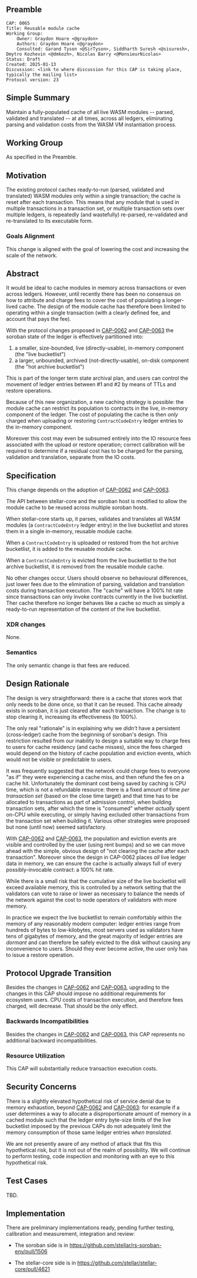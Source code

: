## Preamble

```
CAP: 0065
Title: Reusable module cache
Working Group:
    Owner: Graydon Hoare <@graydon>
    Authors: Graydon Hoare <@graydon>
    Consulted: Garand Tyson <@SirTyson>, Siddharth Suresh <@sisuresh>, Dmytro Kozhevin <@dmkozh>, Nicolas Barry <@MonsieurNicolas>
Status: Draft
Created: 2025-01-13
Discussion: <link to where discussion for this CAP is taking place, typically the mailing list>
Protocol version: 23
```

## Simple Summary
Maintain a fully-populated cache of all live WASM modules -- parsed, validated and translated -- at all times, across all ledgers, eliminating parsing and validation costs from the WASM VM instantiation process.

## Working Group

As specified in the Preamble.

## Motivation
The existing protocol caches ready-to-run (parsed, validated and translated) WASM modules only within a single transaction; the cache is reset after each transaction. This means that any module that is used in multiple transactions in a transaction set, or multiple transaction sets over multiple ledgers, is repeatedly (and wastefully) re-parsed, re-validated and re-translated to its executable form.

### Goals Alignment

This change is aligned with the goal of lowering the cost and increasing the scale of the network.

## Abstract
It would be ideal to cache modules in memory across transactions or even across ledgers. However, until recently there has been no consensus on how to attribute and charge fees to cover the cost of populating a longer-lived cache. The design of the module cache has therefore been limited to operating within a single transaction (with a clearly defined fee, and account that pays the fee).

With the protocol changes proposed in [CAP-0062](./cap-0062.md) and [CAP-0063](./cap-0063.md) the soroban state of the ledger is effectively partitioned into:

  1. a smaller, size-bounded, live (directly-usable), in-memory component (the "live bucketlist")
  2. a larger, unbounded, archived (not-directly-usable), on-disk component (the "hot archive bucketlist")

This is part of the longer term state archival plan, and users can control the movement of ledger entries between #1 and #2 by means of TTLs and restore operations.

Because of this new organization, a new caching strategy is possible: the module cache can restrict its population to contracts in the live, in-memory component of the ledger. The cost of populating the cache is then _only_ charged when uploading or restoring `ContractCodeEntry` ledger entries to the in-memory component.

Moreover this cost may even be subsumed entirely into the IO resource fees associated with the upload or restore operation; correct calibration will be required to determine if a residual cost has to be charged for the parsing, validation and translation, separate from the IO costs.

## Specification
This change depends on the adoption of [CAP-0062](./cap-0062.md) and [CAP-0063](./cap-0063.md).

The API between stellar-core and the soroban host is modified to allow the module cache to be reused across multiple soroban hosts.

When stellar-core starts up, it parses, validates and translates all WASM modules (a `ContractCodeEntry` ledger entry) in the live bucketlist and stores them in a single in-memory, reusable module cache.

When a `ContractCodeEntry` is uploaded or restored from the hot archive bucketlist, it is added to the reusable module cache.

When a `ContractCodeEntry` is evicted from the live bucketlist to the hot archive bucketlist, it is removed from the reusable module cache.

No other changes occur. Users should observe no behavioural differences, just lower fees due to the elimination of parsing, validation and translation costs during transaction execution. The "cache" will have a 100% hit rate since transactions can only invoke contracts currently in the live bucketlist. Ther cache therefore no longer behaves like a cache so much as simply a ready-to-run representation of the content of the live bucketlist.

### XDR changes
None.

### Semantics
The only semantic change is that fees are reduced. 

## Design Rationale
The design is very straightforward: there is a cache that stores work that only needs to be done once, so that it can be reused. This cache already exists in soroban, it is just cleared after each transaction. The change is to stop clearing it, increasing its effectiveness (to 100%).

The only real "rationale" is in explaining why we _didn't_ have a persistent (cross-ledger) cache from the beginning of soroban's design. This restriction resulted from our inability to design a suitable way to charge fees to users for cache residency (and cache misses), since the fees charged would depend on the history of cache population and eviction events, which would not be visible or predictable to users.

It was frequently suggested that the network could charge fees to everyone "as if" they were experiencing a cache miss, and then refund the fee on a cache hit. Unfortunately the dominant cost being saved by caching is CPU time, which is not a refundable resource: there is a fixed amount of time _per transaction set_ (based on the close time target) and that time has to be allocated to transactions as part of admission control, when building transaction sets, after which the time is "consumed" whether _actually_ spent on-CPU while executing, or simply having excluded other transactions from the transaction set when building it. Various other strategies were proposed but none (until now) seemed satisfactory.

With [CAP-0062](./cap-0062.md) and [CAP-0063](./cap-0063.md), the population and eviction events are visible and controlled by the user (using rent bumps) and so we can move ahead with the simple, obvious design of "not clearing the cache after each transaction". Moreover since the design in CAP-0062 places _all_ live ledger data in memory, we can ensure the cache is actually always full of every possibly-invocable contract: a 100% hit rate.

While there is a small risk that the cumulative size of the live bucketlist will exceed available memory, this is controlled by a network setting that the validators can vote to raise or lower as necessary to balance the needs of the network against the cost to node operators of validators with more memory.

In practice we expect the live bucketlist to remain comfortably within the memory of any reasonably modern computer: ledger entries range from hundreds of bytes to low-kilobytes, most servers used as validators have tens of gigabytes of memory, and the great majority of ledger entries are _dormant_ and can therefore be safely evicted to the disk without causing any inconvenience to users. Should they ever become active, the user only has to issue a restore operation.

## Protocol Upgrade Transition
Besides the changes in [CAP-0062](./cap-0062.md) and [CAP-0063](./cap-0063.md), upgrading to the changes in this CAP should impose no additional requirements for ecosystem users. CPU costs of transaction execution, and therefore fees charged, will decrease. That should be the only effect.

### Backwards Incompatibilities
Besides the changes in [CAP-0062](./cap-0062.md) and [CAP-0063](./cap-0063.md), this CAP represents no additional backward incompatibilities.

### Resource Utilization
This CAP will substantially reduce transaction execution costs.

## Security Concerns
There is a slightly elevated hypothetical risk of service denial due to memory exhaustion, beyond [CAP-0062](./cap-0062.md) and [CAP-0063](./cap-0063.md): for example if a user determines a way to allocate a disproportionate amount of memory in a cached module such that the ledger entry byte-size limits of the live bucketlist imposed by the previous CAPs do not adequately limit the memory consumption of those same ledger entries _when translated_.

We are not presently aware of any method of attack that fits this hypothetical risk, but it is not out of the realm of possibility. We will continue to perform testing, code inspection and monitoring with an eye to this hypothetical risk.

## Test Cases
TBD.

## Implementation

There are preliminary implementations ready, pending further testing, calibration and measurement, integration and review:

  - The soroban side is in https://github.com/stellar/rs-soroban-env/pull/1506

  - The stellar-core side is in https://github.com/stellar/stellar-core/pull/4621

